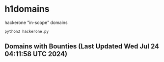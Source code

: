 # h1domains
hackerone "in-scope" domains

`python3 hackerone.py`
## Domains with Bounties (Last Updated Wed Jul 24 04:11:58 UTC 2024)
```

```
